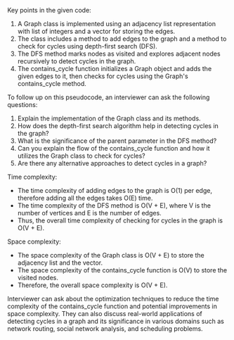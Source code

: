 Key points in the given code:
1. A Graph class is implemented using an adjacency list representation with list of integers and a vector for storing the edges.
2. The class includes a method to add edges to the graph and a method to check for cycles using depth-first search (DFS).
3. The DFS method marks nodes as visited and explores adjacent nodes recursively to detect cycles in the graph.
4. The contains_cycle function initializes a Graph object and adds the given edges to it, then checks for cycles using the Graph's contains_cycle method.

To follow up on this pseudocode, an interviewer can ask the following questions:
1. Explain the implementation of the Graph class and its methods.
2. How does the depth-first search algorithm help in detecting cycles in the graph?
3. What is the significance of the parent parameter in the DFS method?
4. Can you explain the flow of the contains_cycle function and how it utilizes the Graph class to check for cycles?
5. Are there any alternative approaches to detect cycles in a graph?

Time complexity:
- The time complexity of adding edges to the graph is O(1) per edge, therefore adding all the edges takes O(E) time.
- The time complexity of the DFS method is O(V + E), where V is the number of vertices and E is the number of edges.
- Thus, the overall time complexity of checking for cycles in the graph is O(V + E).

Space complexity:
- The space complexity of the Graph class is O(V + E) to store the adjacency list and the vector.
- The space complexity of the contains_cycle function is O(V) to store the visited nodes.
- Therefore, the overall space complexity is O(V + E).

Interviewer can ask about the optimization techniques to reduce the time complexity of the contains_cycle function and potential improvements in space complexity. They can also discuss real-world applications of detecting cycles in a graph and its significance in various domains such as network routing, social network analysis, and scheduling problems.